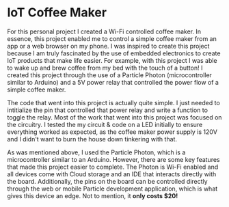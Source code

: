 # IoT Coffee Maker

For this personal project I created a Wi-Fi controlled coffee maker. In essence, this project enabled me to control a 
simple coffee maker from an app or a web browser on my phone. I was inspired to create this project because I am truly 
fascinated by the use of embedded electronics to create IoT products that make life easier. For example, with this 
project I was able to wake up and brew coffee from my bed with the touch of a button! I created this project through 
the use of a Particle Photon (microcontroller similar to Arduino) and a 5V power relay that controlled the power flow 
of a simple coffee maker.

The code that went into this project is actually quite simple. I just needed to intitialize the pin that controlled that 
power relay and write a function to toggle the relay. Most of the work that went into this project was focused on the
circuitry. I tested the my circuit & code on a LED initially to ensure everything worked as expected, as the coffee maker power supply 
is 120V and I didn't want to burn the house down tinkering with that.

As was mentioned above, I used the Particle Photon, which is a microcontroller similar to an Arduino. However, there are 
some key features that made this project easier to complete. The Photon is Wi-Fi enabled and all devices come with Cloud 
storage and an IDE that interacts directly with the board. Additionally, the pins on the board can be controlled directly
through the web or mobile Particle development application, which is what gives this device an edge. Not to mention, it 
**only costs $20!**
